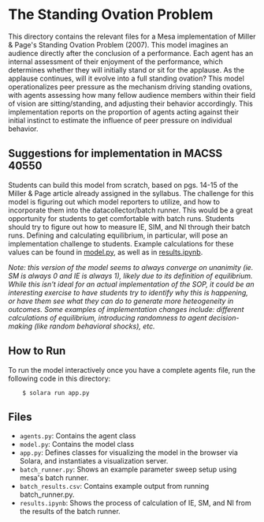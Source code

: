 # The Standing Ovation Problem

This directory contains the relevant files for a Mesa implementation of Miller & Page's Standing Ovation Problem (2007). This model imagines an audience directly after the conclusion of a performance. Each agent has an internal assessment of their enjoyment of the performance, which determines whether they will initially stand or sit for the applause. As the applause continues, will it evolve into a full standing ovation? This model operationalizes peer pressure as the mechanism driving standing ovations, with agents assessing how many fellow audience members within their field of vision are sitting/standing, and adjusting their behavior accordingly. This implementation reports on the proportion of agents acting against their initial instinct to estimate the influence of peer pressure on individual behavior.

## Suggestions for implementation in MACSS 40550

Students can build this model from scratch, based on pgs. 14-15 of the Miller & Page article already assigned in the syllabus. The challenge for this model is figuring out which model reporters to utilize, and how to incorporate them into the datacollector/batch runner. This would be a great opportunity for students to get comfortable with batch runs. Students should try to figure out how to measure IE, SIM, and NI through their batch runs. Defining and calculating equilibrium, in particular, will pose an implementation challenge to students. Example calculations for these values can be found in [model.py](SOP_key/model.py), as well as in [results.ipynb](SOP_key/results.ipynb).

*Note: this version of the model seems to always converge on unanimity (ie. SM is always 0 and IE is always 1), likely due to its definition of equilibrium. While this isn't ideal for an actual implementation of the SOP, it could be an interesting exercise to have students try to identify why this is happening, or have them see what they can do to generate more heteogeneity in outcomes. Some examples of implementation changes include: different calculations of equilibrium, introducing randomness to agent decision-making (like random behavioral shocks), etc.*

## How to Run

To run the model interactively once you have a complete agents file, run the following code in this directory:

```
    $ solara run app.py
```

## Files

* ``agents.py``: Contains the agent class
* ``model.py``: Contains the model class
* ``app.py``: Defines classes for visualizing the model in the browser via Solara, and instantiates a visualization server.
* ``batch_runner.py``: Shows an example parameter sweep setup using mesa's batch runner.
* ``batch_results.csv``: Contains example output from running batch_runner.py.
* ``results.ipynb``: Shows the process of calculation of IE, SM, and NI from the results of the batch runner.